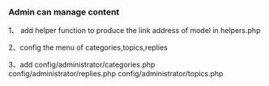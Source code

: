### Admin can manage content

1、 add helper function to produce the link address of model in helpers.php

2、config the menu of categories,topics,replies

3、add config/administrator/categories.php  config/administrator/replies.php  config/administrator/topics.php